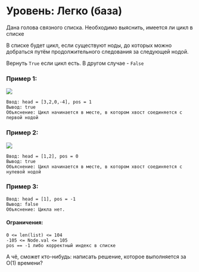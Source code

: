 # Уровень: Легко (база)

Дана голова связного списка. Необходимо выяснить, имеется ли цикл в списке

В списке будет цикл, если существуют ноды, до которых можно добраться путём продолжительного следования за следующей
нодой.

Вернуть `True` если цикл есть. В другом случае - `False`

### Пример 1:

![](https://assets.leetcode.com/uploads/2018/12/07/circularlinkedlist.png)

```
Ввод: head = [3,2,0,-4], pos = 1
Вывод: true
Объяснение: Цикл начинается в месте, в котором хвост соединяется с первой нодой
```

### Пример 2:

![](https://assets.leetcode.com/uploads/2018/12/07/circularlinkedlist_test2.png)

```
Ввод: head = [1,2], pos = 0
Вывод: true
Объяснение: Цикл начинается в месте, в котором хвост соединяется с нулевой нодой
```

### Пример 3:

```
Ввод: head = [1], pos = -1
Вывод: false
Объяснение: Цикла нет.
```

#### Ограничения:

```
0 <= len(list) <= 104
-105 <= Node.val <= 105
pos == -1 либо корректный индекс в списке
 ```

А чё, сможет кто-нибудь: написать решение, которое выполняется за O(1) времени?